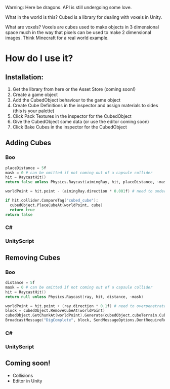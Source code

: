 Warning: Here be dragons. API is still undergoing some love.

What in the world is this? Cubed is a library for dealing with voxels in Unity.

What are voxels? Voxels are cubes used to make objects in 3 dimensional space much in the way that pixels can be used to make 2 dimensional images. Think Minecraft for a real world example.

How do I use it? 
================

Installation:
-------------

1. Get the library from here or the Asset Store (coming soon!) 
2. Create a game object
3. Add the CubedObject behaviour to the game object 
4. Create Cube Definitions in the inspector and assign materials to sides (this is your palette)
5. Click Pack Textures in the inspector for the CubedObject
6. Give the CubedObject some data (or use the editor coming soon) 
7. Click Bake Cubes in the inspector for the CubedObject

Adding Cubes
------------
### Boo
```boo
placeDistance = 5f
mask = 0 # can be omitted if not coming out of a capsule collider
hit = RaycastHit()
return false unless Physics.Raycast(aimingRay, hit, placeDistance, ~mask)

worldPoint = hit.point - (aimingRay.direction * 0.001f) # need to underpenetrate a little

if hit.collider.CompareTag("cubed_cube"):
  cubedObject.PlaceCubeAt(worldPoint, cube)      
  return true
return false
```
### C\#

### UnityScript

Removing Cubes
--------------
### Boo
```boo
distance = 5f
mask = 0 # can be omitted if not coming out of a capsule collider
hit = RaycastHit()
return null unless Physics.Raycast(ray, hit, distance, ~mask)

worldPoint = hit.point + (ray.direction * 0.1f) # need to overpenetrate a little
block = cubedObject.RemoveCubeAt(worldPoint)
cubedObject.GetChunkAt(worldPoint).Generate(cubedObject.cubeTerrain.Cubes)
BroadcastMessage("DigComplete", block, SendMessageOptions.DontRequireReceiver) unless block == null
```

### C\#

### UnityScript

Coming soon!
------------
* Collisions
* Editor in Unity

